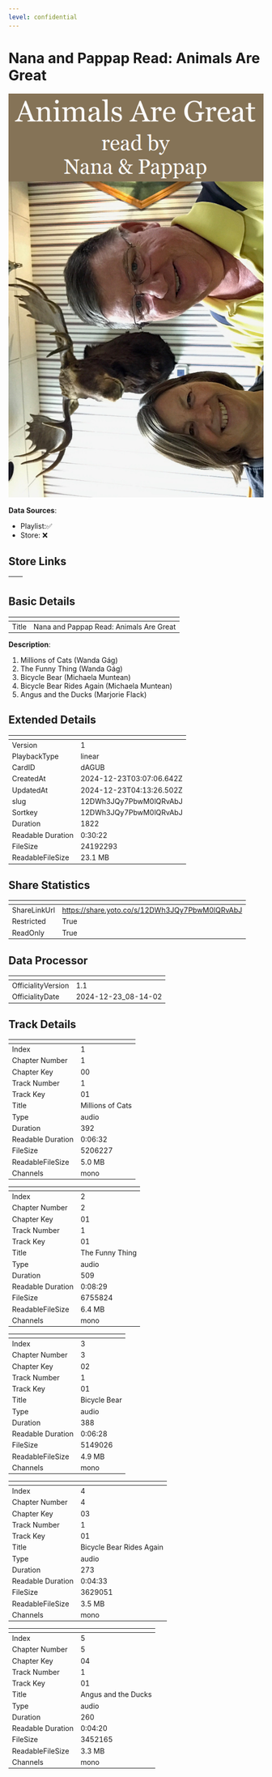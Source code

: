 ```yaml
---
level: confidential
---
```

# Nana and Pappap Read: Animals Are Great

![card_[dAGUB].png](../../img/cards/card_[dAGUB].png)

**Data Sources**: 

- Playlist:✅
- Store: ❌


## Store Links

| <!-- --> | <!-- --> |
| - | - |


## Basic Details

| <!-- --> | <!-- --> |
| - | - |
| Title | Nana and Pappap Read: Animals Are Great |

**Description**:

1. Millions of Cats (Wanda Gág)
2. The Funny Thing (Wanda Gág)
3. Bicycle Bear (Michaela Muntean)
4. Bicycle Bear Rides Again (Michaela Muntean)
5. Angus and the Ducks (Marjorie Flack)


## Extended Details

| <!-- --> | <!-- --> |
| - | - |
| Version | 1 |
| PlaybackType | linear |
| CardID | dAGUB |
| CreatedAt | 2024-12-23T03:07:06.642Z |
| UpdatedAt | 2024-12-23T04:13:26.502Z |
| slug | 12DWh3JQy7PbwM0lQRvAbJ |
| Sortkey | 12DWh3JQy7PbwM0lQRvAbJ |
| Duration | 1822 |
| Readable Duration | 0:30:22 |
| FileSize | 24192293 |
| ReadableFileSize | 23.1 MB |


## Share Statistics

| <!-- --> | <!-- --> |
| - | - |
| ShareLinkUrl | https://share.yoto.co/s/12DWh3JQy7PbwM0lQRvAbJ |
| Restricted | True |
| ReadOnly | True |


## Data Processor

| <!-- --> | <!-- --> |
| - | - |
| OfficialityVersion | 1.1
| OfficialityDate | 2024-12-23_08-14-02


## Track Details

| <!-- --> | <!-- --> |
| - | - |
| Index | 1 |
| Chapter Number | 1 |
| Chapter Key | 00 |
| Track Number | 1 |
| Track Key | 01 |
| Title | Millions of Cats |
| Type | audio |
| Duration | 392 |
| Readable Duration | 0:06:32 |
| FileSize | 5206227 |
| ReadableFileSize | 5.0 MB |
| Channels | mono |

| <!-- --> | <!-- --> |
| - | - |
| Index | 2 |
| Chapter Number | 2 |
| Chapter Key | 01 |
| Track Number | 1 |
| Track Key | 01 |
| Title | The Funny Thing |
| Type | audio |
| Duration | 509 |
| Readable Duration | 0:08:29 |
| FileSize | 6755824 |
| ReadableFileSize | 6.4 MB |
| Channels | mono |

| <!-- --> | <!-- --> |
| - | - |
| Index | 3 |
| Chapter Number | 3 |
| Chapter Key | 02 |
| Track Number | 1 |
| Track Key | 01 |
| Title | Bicycle Bear |
| Type | audio |
| Duration | 388 |
| Readable Duration | 0:06:28 |
| FileSize | 5149026 |
| ReadableFileSize | 4.9 MB |
| Channels | mono |

| <!-- --> | <!-- --> |
| - | - |
| Index | 4 |
| Chapter Number | 4 |
| Chapter Key | 03 |
| Track Number | 1 |
| Track Key | 01 |
| Title | Bicycle Bear Rides Again |
| Type | audio |
| Duration | 273 |
| Readable Duration | 0:04:33 |
| FileSize | 3629051 |
| ReadableFileSize | 3.5 MB |
| Channels | mono |

| <!-- --> | <!-- --> |
| - | - |
| Index | 5 |
| Chapter Number | 5 |
| Chapter Key | 04 |
| Track Number | 1 |
| Track Key | 01 |
| Title | Angus and the Ducks |
| Type | audio |
| Duration | 260 |
| Readable Duration | 0:04:20 |
| FileSize | 3452165 |
| ReadableFileSize | 3.3 MB |
| Channels | mono |

